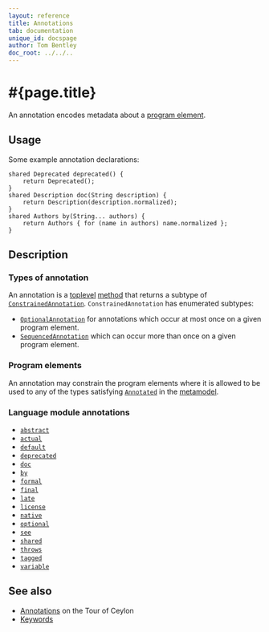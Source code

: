 ```yaml
---
layout: reference
title: Annotations
tab: documentation
unique_id: docspage
author: Tom Bentley
doc_root: ../../..
---
```


# #{page.title}

An annotation encodes metadata about a [program element](#program_elements).

## Usage 

Some example annotation declarations:

<!-- check:none -->
    shared Deprecated deprecated() {
        return Deprecated();
    }
    shared Description doc(String description) {
        return Description(description.normalized);
    }
    shared Authors by(String... authors) {
        return Authors { for (name in authors) name.normalized };
    }

## Description

### Types of annotation

An annotation is a 
[toplevel](../type#top_level_declarations) 
[method](../method) 
that returns a subtype of 
[`ConstrainedAnnotation`](#{site.urls.apidoc_current}/metamodel/interface_ConstrainedAnnotation.html).
`ConstrainedAnnotation` has enumerated subtypes:

* [`OptionalAnnotation`](#{site.urls.apidoc_current}/metamodel/interface_OptionalAnnotation.html) 
  for annotations which occur at most once on a given program element.
* [`SequencedAnnotation`](#{site.urls.apidoc_current}/metamodel/interface_SequencedAnnotation.html)
  which can occur more than once on a given program element.

### Program elements

An annotation may constrain the program elements where it is allowed to 
be used to any of the types satisfying 
[`Annotated`](#{site.urls.apidoc_current}/metamodel/interface_Annotated.html) in the 
[metamodel](#{site.urls.apidoc_current}/metamodel).

### Language module annotations

* [`abstract`](#{site.urls.apidoc_current}/#abstract)
* [`actual`](#{site.urls.apidoc_current}/#actual)
* [`default`](#{site.urls.apidoc_current}/#default)
* [`deprecated`](#{site.urls.apidoc_current}/#deprecated)
* [`doc`](#{site.urls.apidoc_current}/#doc)
* [`by`](#{site.urls.apidoc_current}/#by)
* [`formal`](#{site.urls.apidoc_current}/#formal)
* [`final`](#{site.urls.apidoc_current}/#final)
* [`late`](#{site.urls.apidoc_current}/#late)
* [`license`](#{site.urls.apidoc_current}/#license)
* [`native`](#{site.urls.apidoc_current}/#native)
* [`optional`](#{site.urls.apidoc_current}/#optional)
* [`see`](#{site.urls.apidoc_current}/#see)
* [`shared`](#{site.urls.apidoc_current}/#shared)
* [`throws`](#{site.urls.apidoc_current}/#throws)
* [`tagged`](#{site.urls.apidoc_current}/#tagged)
* [`variable`](#{site.urls.apidoc_current}/#variable)

## See also

* [Annotations](../../../tour/annotations) on the Tour of Ceylon
* [Keywords](../keyword)

